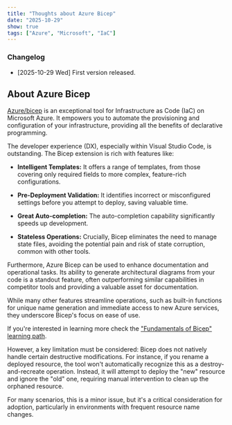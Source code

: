 ```yaml
---
title: "Thoughts about Azure Bicep"
date: "2025-10-29"
show: true
tags: ["Azure", "Microsoft", "IaC"]
---
```


### Changelog

-   [2025-10-29 Wed] First version released.

## About Azure Bicep

[Azure/bicep](https://github.com/Azure/bicep) is an exceptional tool for Infrastructure as Code (IaC) on Microsoft Azure. It empowers you to automate the provisioning and configuration of your infrastructure, providing all the benefits of declarative programming.

The developer experience (DX), especially within Visual Studio Code, is outstanding. The Bicep extension is rich with features like:

- **Intelligent Templates:** It offers a range of templates, from those covering only required fields to more complex, feature-rich configurations.

- **Pre-Deployment Validation:** It identifies incorrect or misconfigured settings before you attempt to deploy, saving valuable time.

- **Great Auto-completion:** The auto-completion capability significantly speeds up development.

- **Stateless Operations:** Crucially, Bicep eliminates the need to manage state files, avoiding the potential pain and risk of state corruption, common with other tools.

Furthermore, Azure Bicep can be used to enhance documentation and operational tasks. Its ability to generate architectural diagrams from your code is a standout feature, often outperforming similar capabilities in competitor tools and providing a valuable asset for documentation.

While many other features streamline operations, such as built-in functions for unique name generation and immediate access to new Azure services, they underscore Bicep's focus on ease of use.

If you're interested in learning more check the ["Fundamentals of Bicep" learning path](https://learn.microsoft.com/en-us/training/paths/fundamentals-bicep/).

However, a key limitation must be considered: Bicep does not natively handle certain destructive modifications. For instance, if you rename a deployed resource, the tool won't automatically recognize this as a destroy-and-recreate operation. Instead, it will attempt to deploy the "new" resource and ignore the "old" one, requiring manual intervention to clean up the orphaned resource.

For many scenarios, this is a minor issue, but it's a critical consideration for adoption, particularly in environments with frequent resource name changes.
